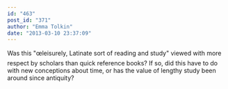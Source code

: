 ```yaml
---
id: "463"
post_id: "371"
author: "Emma Tolkin"
date: "2013-03-10 23:37:09"
---
```

Was this "œleisurely, Latinate sort of reading and study" viewed with more respect by scholars than quick reference books? If so, did this have to do with new conceptions about time, or has the value of lengthy study been around since antiquity?

